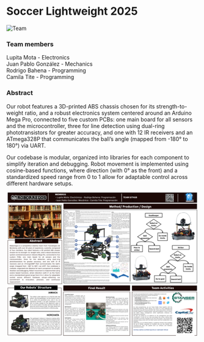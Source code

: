 # Soccer Lightweight 2025
![Team](Soccer_team.png)

### Team members
Lupita Mota - Electronics  
Juan Pablo González - Mechanics  
Rodrigo Bahena - Programming  
Camila Tite - Programming  

### Abstract
Our robot features a 3D-printed ABS chassis chosen for its strength-to-weight ratio, and a robust electronics system centered around an Arduino Mega Pro, connected to five custom PCBs: one main board for all sensors and the microcontroller, three for line detection using dual-ring phototransistors for greater accuracy, and one with 12 IR receivers and an ATmega328P that communicates the ball’s angle (mapped from -180° to 180°) via UART. 
 
Our codebase is modular, organized into libraries for each component to simplify iteration and debugging. Robot movement is implemented using cosine-based functions, where direction (with 0° as the front) and a standardized speed range from 0 to 1 allow for adaptable control across different hardware setups.

![Poster](poster.png)
